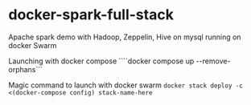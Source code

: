 # docker-spark-full-stack
Apache spark demo with Hadoop, Zeppelin, Hive on mysql running on docker Swarm

Launching with docker compose
````docker compose up --remove-orphans```

Magic command to launch with docker swarm
```docker stack deploy -c <(docker-compose config) stack-name-here```